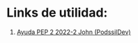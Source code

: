 # Links de utilidad:
1. [Ayuda PEP 2 2022-2 John (PodssilDev)](https://github.com/PodssilDev/PEP2-Inferencial)